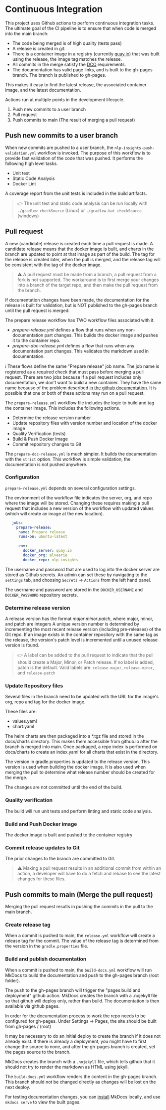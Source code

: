 # Continuous Integration

This project uses Github actions to perform continuous integration tasks. 
The ultimate goal of the CI pipeline is to ensure that when code is merged into the main branch:

- The code being merged is of high quality (tests pass)
- A release is created in git.
- There is a container image in a registry (currently [quay.io](https://quay.io/repository/alvearie/nlp-insights?tab=tags)) that was built using the release, the image tag matches the release.
- All commits in the merge satisfy the [DCO](https://github.com/apps/dco) requirements.
- The documentation has valid page links, and is built to the gh-pages branch. The branch is published to gh-pages. 

This makes it easy to find the latest release, the associated container image, and the latest documentation.

Actions run at multiple points in the development lifecycle.

1. Push new commits to a user branch
1. Pull request
1. Push commits to main (The result of merging a pull request)

## Push new commits to a user branch
When new commits are pushed to a user branch, the `nlp-insights-push-validation.yml` workflow is invoked. The purpose of this workflow is to provide fast validation of the code that was pushed. It performs the following high level tasks.

- Unit test
- Static Code Analysis
- Docker Lint

A coverage report from the unit tests is included in the build artifacts.

> :point_right: The unit test and static code analysis can be run locally with `./gradlew checkSource` (Linux) or `./gradlew.bat checkSource` (windows)

## Pull request
A new (candidate) release is created each time a pull request is made. 
A candidate release means that the docker image is built, and charts in the branch are updated to point at that image as part of the build.
The tag for the release is created later, when the pull is merged, and the release tag will be consistent with the tag of the docker image.

> :warning: A pull request must be made from a branch, a pull request from a fork is not supported.
> The workaround is to first merge your changes into a branch of the target repo, and then make the pull request from the branch.

If documentation changes have been made, the documentation for the release is built for validation, but is NOT published to the gh-pages branch until the pull
request is merged.

The prepare release workflow has TWO workflow files associated with it.

* *prepare-release.yml* defines a flow that runs when any non-documentation part changes. This builds the docker image and pushes it to the container repo.
* *prepare-doc-release.yml* defines a flow that runs when any documentation part changes. This validates the markdown used in documentation.

:information_source: These flows define the same "Prepare release" job name. The job name is registered as a required check that must pass before merging a pull request.
There are two jobs because if a pull request includes only documentation, we don't want to build a new container. They have the same name because of the problem
described [in the github documentation](https://docs.github.com/en/repositories/configuring-branches-and-merges-in-your-repository/defining-the-mergeability-of-pull-requests/troubleshooting-required-status-checks#handling-skipped-but-required-checks). It is possible that one or both of these actions may run on a pull request.

The `prepare-release.yml` workflow file includes the logic to build and tag the container image.
This includes the following actions.

- Determine the release version number
- Update repository files with version number and location of the docker image
- Quality Verification (tests)
- Build & Push Docker Image
- Commit repository changes to Git

The `prepare-doc-release.yml` is much simpler. It builds the documentation with the `strict` option. 
This workflow is simple validation, the documentation is not pushed anywhere.

### Configuration
`prepare-release.yml` depends on several configuration settings.

The environment of the workflow file indicates the server, org, and repo
 where the image will be stored. Changing these requires making a pull request that includes a new version of
 the workflow with updated values (which will create an image at the new location).
 
```yaml
   jobs:
     prepare-release:
      name: Prepare release
      runs-on: ubuntu-latest
  
      env:
        docker_server: quay.io
        docker_org: alvearie
        docker_repo: nlp-insights
```

The username and password that are used to log into the docker server are stored as Github secrets.
An admin can set these by navigating to the `settings` tab, and choosing `Secrets` -> `Actions` from the left hand panel.

The username and password are stored in the `DOCKER_USERNAME` and `DOCKER_PASSWORD` repository secrets.

### Determine release version

  A release version has the format _major_._minor_._patch_, where major, minor, and patch are integers 
  A unique version number is determined by incrementing the most recent release version (including pre-releases) of the Git repo.
  If an image exists in the container repository with the same tag as the release, the version's patch level is incremented 
  until a unused release version is found.
  
  > :point_right: A label can be added to the pull request to indicate that the pull should create a Major, Minor, or Patch release.
  > If no label is added, patch is the default.  Valid labels are: `release-major`, `release-minor`, and `release-patch`
  
### Update Repository files
Several files in the branch need to be updated with the URL for the image's org, repo and tag for the docker image.

These files are:

- values.yaml
- chart.yaml

The helm charts are then packaged into a *.tgz file and stored in the docs/charts directory. This makes them accessible from github.io after
the branch is merged into main. Once packaged, a repo index is performed on docs/charts to create an index.yaml for all charts that exist in
the directory.

The version in gradle.properties is updated to the release version. This version is used when building the docker image. It is also used when merging 
the pull to determine what release number should be created for the merge.

The changes are not committed until the end of the build.

### Quality verification
The build will run unit tests and perform linting and static code analysis.

### Build and Push Docker image
The docker image is built and pushed to the container registry

### Commit release updates to Git
The prior changes to the branch are committed to Git.

> :warning: Making a pull request results in an additional commit from within an action,
a developer will have to do a fetch and rebase to see the latest changes for these files.

## Push commits to main (Merge the pull request)
Merging the pull request results in pushing the commits in the pull to the main branch.

### Create release tag
When a commit is pushed to main, the `release.yml` workflow will create a release tag for the commit.
The value of the release tag is determined from the version in the `gradle.properties` file.

### Build and publish documentation
When a commit is pushed to main, the `build-docs.yml` workflow will run MkDocs to build the documentation and push to the gh-pages branch (root folder).

The push to the gh-pages branch will trigger the "pages build and deployment" github action. MkDocs creates the branch with a .nojekyll file so that github will deploy only, rather than build. The documentation is then available via github pages.

In order for the documentation process to work the repo needs to be configured for gh-pages.
Under Settings -> Pages, the site should be built from gh-pages / (root)

It may be necessary to do an initial deploy to create the branch if it does not already exist. If there is already a deployment, you might have to first
change the source to none, and after the gh-pages branch is created, set the pages source to the branch.

MkDocs creates the branch with a `.nojekyll` file, which tells github that it should not try to render the markdown as HTML using jekyll.

The `build-docs.yml` workflow renders the content in the gh-pages branch. This branch should not be changed directly as changes will be lost on the next deploy.

For testing documentation changes, you can [install](https://www.mkdocs.org/getting-started/) MkDocs locally, and use `mkdocs serve` to view the built pages.

